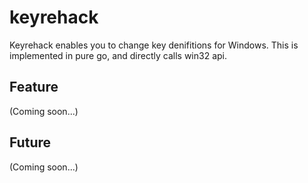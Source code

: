 # keyrehack
Keyrehack enables you to change key denifitions for Windows. This is implemented in pure go, and directly calls win32 api.

## Feature
(Coming soon...)

## Future
(Coming soon...)
